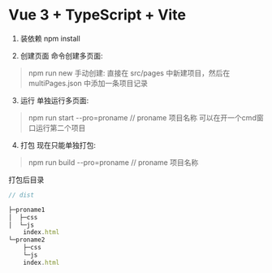 # Vue 3 + TypeScript + Vite
1. 装依赖
npm install

2. 创建页面
命令创建多页面:
> npm run new
手动创建:
直接在 src/pages 中新建项目，然后在 multiPages.json 中添加一条项目记录

3. 运行
单独运行多页面:
> npm run start --pro=proname // proname 项目名称
可以在开一个cmd窗口运行第二个项目

4. 打包
现在只能单独打包:
> npm run build --pro=proname // proname 项目名称

打包后目录
```js
// dist

├─proname1
│  ├─css
│  └─js
    index.html
└─proname2
    ├─css
    └─js
    index.html
```
